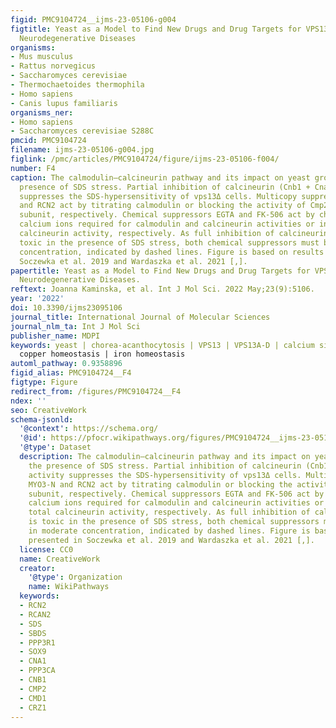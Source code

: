 ```yaml
---
figid: PMC9104724__ijms-23-05106-g004
figtitle: Yeast as a Model to Find New Drugs and Drug Targets for VPS13-Dependent
  Neurodegenerative Diseases
organisms:
- Mus musculus
- Rattus norvegicus
- Saccharomyces cerevisiae
- Thermochaetoides thermophila
- Homo sapiens
- Canis lupus familiaris
organisms_ner:
- Homo sapiens
- Saccharomyces cerevisiae S288C
pmcid: PMC9104724
filename: ijms-23-05106-g004.jpg
figlink: /pmc/articles/PMC9104724/figure/ijms-23-05106-f004/
number: F4
caption: The calmodulin–calcineurin pathway and its impact on yeast growth in the
  presence of SDS stress. Partial inhibition of calcineurin (Cnb1 + Cna1/Cmp2) activity
  suppresses the SDS-hypersensitivity of vps13Δ cells. Multicopy suppressors MYO3-N
  and RCN2 act by titrating calmodulin or blocking the activity of Cmp2 catalytic
  subunit, respectively. Chemical suppressors EGTA and FK-506 act by chelating the
  calcium ions required for calmodulin and calcineurin activities or inhibiting total
  calcineurin activity, respectively. As full inhibition of calcineurin activity is
  toxic in the presence of SDS stress, both chemical suppressors must be used in moderate
  concentration, indicated by dashed lines. Figure is based on results presented in
  Soczewka et al. 2019 and Wardaszka et al. 2021 [,].
papertitle: Yeast as a Model to Find New Drugs and Drug Targets for VPS13-Dependent
  Neurodegenerative Diseases.
reftext: Joanna Kaminska, et al. Int J Mol Sci. 2022 May;23(9):5106.
year: '2022'
doi: 10.3390/ijms23095106
journal_title: International Journal of Molecular Sciences
journal_nlm_ta: Int J Mol Sci
publisher_name: MDPI
keywords: yeast | chorea-acanthocytosis | VPS13 | VPS13A-D | calcium signalling |
  copper homeostasis | iron homeostasis
automl_pathway: 0.9358896
figid_alias: PMC9104724__F4
figtype: Figure
redirect_from: /figures/PMC9104724__F4
ndex: ''
seo: CreativeWork
schema-jsonld:
  '@context': https://schema.org/
  '@id': https://pfocr.wikipathways.org/figures/PMC9104724__ijms-23-05106-g004.html
  '@type': Dataset
  description: The calmodulin–calcineurin pathway and its impact on yeast growth in
    the presence of SDS stress. Partial inhibition of calcineurin (Cnb1 + Cna1/Cmp2)
    activity suppresses the SDS-hypersensitivity of vps13Δ cells. Multicopy suppressors
    MYO3-N and RCN2 act by titrating calmodulin or blocking the activity of Cmp2 catalytic
    subunit, respectively. Chemical suppressors EGTA and FK-506 act by chelating the
    calcium ions required for calmodulin and calcineurin activities or inhibiting
    total calcineurin activity, respectively. As full inhibition of calcineurin activity
    is toxic in the presence of SDS stress, both chemical suppressors must be used
    in moderate concentration, indicated by dashed lines. Figure is based on results
    presented in Soczewka et al. 2019 and Wardaszka et al. 2021 [,].
  license: CC0
  name: CreativeWork
  creator:
    '@type': Organization
    name: WikiPathways
  keywords:
  - RCN2
  - RCAN2
  - SDS
  - SBDS
  - PPP3R1
  - SOX9
  - CNA1
  - PPP3CA
  - CNB1
  - CMP2
  - CMD1
  - CRZ1
---
```

